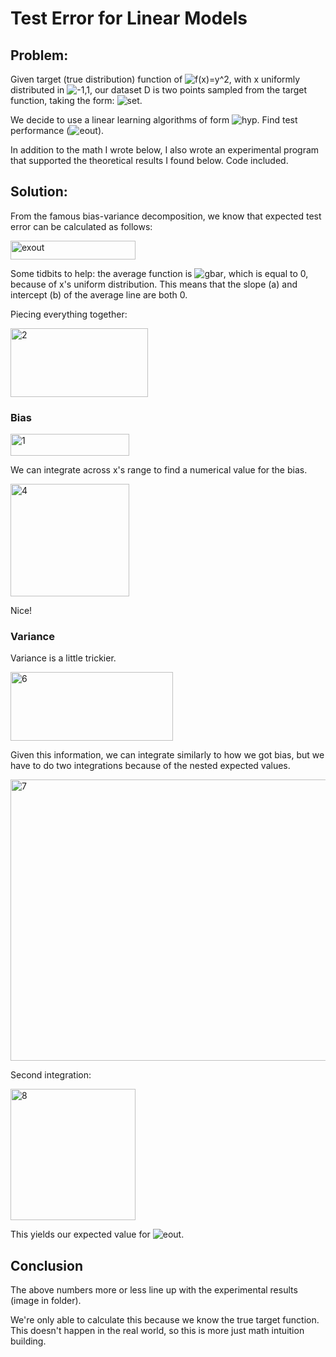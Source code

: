 # Test Error for Linear Models
## Problem:
Given target (true distribution) function of ![f(x)=y^2](http://mathurl.com/yarfcahw.png), with x uniformly distributed in ![-1,1](http://mathurl.com/ydbxaw6j.png), our dataset D is two points sampled from the target function, taking the form: ![set](http://mathurl.com/yaxpgzly.png).

We decide to use a linear learning algorithms of form ![hyp](http://mathurl.com/yap2towy.png). Find test performance (![eout](http://mathurl.com/yacz3c8s.png)).

In addition to the math I wrote below, I also wrote an experimental program that supported the theoretical results I found below. Code included.

## Solution:
From the famous bias-variance decomposition, we know that expected test error can be calculated as follows:

<img src="https://static.wixstatic.com/media/84a55f_6990fa8904824feabef3d1c75f33f4a4~mv2.png/v1/fill/w_410,h_59,al_c,lg_1,q_80/84a55f_6990fa8904824feabef3d1c75f33f4a4~mv2.webp" alt="exout" width="200" height="30"/>

Some tidbits to help: the average function is ![gbar](http://mathurl.com/ycr5kgay.png), which is equal to 0, because of x's uniform distribution. This means that the slope (a) and intercept (b) of the average line are both 0.

Piecing everything together:

<img src="https://static.wixstatic.com/media/84a55f_9d40f110353947538624a7e7706f70e9~mv2.png/v1/fill/w_417,h_216,al_c,lg_1,q_80/84a55f_9d40f110353947538624a7e7706f70e9~mv2.webp" alt="2" width="220" height="110"/>

### Bias

<img src="https://static.wixstatic.com/media/84a55f_988ce48d945c414a80e6193a8b5d34da~mv2.png/v1/fill/w_360,h_60,al_c,lg_1,q_80/84a55f_988ce48d945c414a80e6193a8b5d34da~mv2.webp" alt="1" width="190" height="35"/>

We can integrate across x's range to find a numerical value for the bias.

<img src="https://static.wixstatic.com/media/84a55f_9b453377c3654452ad09d92a6c0630cb~mv2.png/v1/fill/w_288,h_270,al_c,lg_1,q_80/84a55f_9b453377c3654452ad09d92a6c0630cb~mv2.webp" alt="4" width="190" height="180"/>


Nice!

### Variance
Variance is a little trickier.

<img src="https://static.wixstatic.com/media/84a55f_9bb18b627d014b7b96e32a7fab98b9c0~mv2.png/v1/fill/w_332,h_118,al_c,q_80,usm_0.66_1.00_0.01/84a55f_9bb18b627d014b7b96e32a7fab98b9c0~mv2.webp" alt="6" width="260" height="110"/>


Given this information, we can integrate similarly to how we got bias, but we have to do two integrations because of the nested expected values.

<img src="https://static.wixstatic.com/media/84a55f_61260a886c3e4eccbc0ae8d5d0bb7694~mv2.png/v1/fill/w_768,h_522,al_c,q_85,usm_0.66_1.00_0.01/84a55f_61260a886c3e4eccbc0ae8d5d0bb7694~mv2.webp" alt="7" width="520" height="450"/>

Second integration:

<img src="https://static.wixstatic.com/media/84a55f_8c52ee6cc22c4372adc700ac3e68ac03~mv2.png/v1/fill/w_274,h_252,al_c,q_80,usm_0.66_1.00_0.01/84a55f_8c52ee6cc22c4372adc700ac3e68ac03~mv2.webp" alt="8" width="200" height="210"/>

This yields our expected value for ![eout](http://mathurl.com/yacz3c8s.png). 

## Conclusion

The above numbers more or less line up with the experimental results (image in folder).

We're only able to calculate this because we know the true target function. This doesn't happen in the real world, so this is more just math intuition building.
